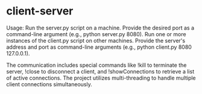 # client-server
Usage:
Run the server.py script on a machine. Provide the desired port as a command-line argument (e.g., python server.py 8080).
Run one or more instances of the client.py script on other machines. Provide the server's address and port as command-line arguments (e.g., python client.py 8080 127.0.0.1).

The communication includes special commands like !kill to terminate the server, !close to disconnect a client, and !showConnections to retrieve a list of active connections.
The project utilizes multi-threading to handle multiple client connections simultaneously.
